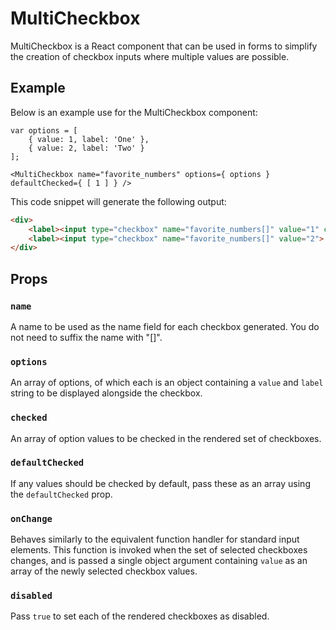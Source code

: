 MultiCheckbox
=============

MultiCheckbox is a React component that can be used in forms to simplify the creation of checkbox inputs where multiple values are possible.

## Example

Below is an example use for the MultiCheckbox component:

```
var options = [
	{ value: 1, label: 'One' },
	{ value: 2, label: 'Two' }
];

<MultiCheckbox name="favorite_numbers" options={ options } defaultChecked={ [ 1 ] } />
```

This code snippet will generate the following output:

```html
<div>
	<label><input type="checkbox" name="favorite_numbers[]" value="1" checked="checked"> One</label>
	<label><input type="checkbox" name="favorite_numbers[]" value="2"> Two</label>
</div>
```

## Props

### `name`

A name to be used as the name field for each checkbox generated. You do not need to suffix the name with "[]".

### `options`

An array of options, of which each is an object containing a `value` and `label` string to be displayed alongside the checkbox.

### `checked`

An array of option values to be checked in the rendered set of checkboxes.

### `defaultChecked`

If any values should be checked by default, pass these as an array using the `defaultChecked` prop.

### `onChange`

Behaves similarly to the equivalent function handler for standard input elements. This function is invoked when the set of selected checkboxes changes, and is passed a single object argument containing `value` as an array of the newly selected checkbox values.

### `disabled`

Pass `true` to set each of the rendered checkboxes as disabled.
